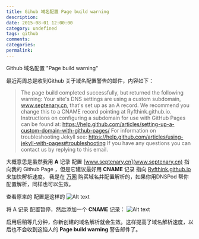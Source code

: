 ```yaml
---
title: Gihub 域名配置 Page build warning
description:
date: 2015-08-01 12:00:00
category: undefined
tags: github
comments:
categories:
permalink:
---
```



Github 域名配置 "Page build warning"

最近两周总是收到Github 关于域名配置警告的邮件，内容如下：

>   The page build completed successfully, but returned the following warning:
Your site's DNS settings are using a custom subdomain, www.septenary.cn, that's set up as an A record. We recommend you change this to a CNAME record pointing at Ryfthink.github.io. Instructions on configuring a subdomain for use with GitHub Pages can be found at: https://help.github.com/articles/setting-up-a-custom-domain-with-github-pages/ 
For information on troubleshooting Jekyll see:
https://help.github.com/articles/using-jekyll-with-pages#troubleshooting
If you have any questions you can contact us by replying to this email.

<!--more-->

大概意思是虽然我用 **A** 记录 配置 [www.septenary.cn](www.septenary.cn) 指向我的 Github Page ，但是它建议最好用 **CNAME** 记录 指向 [Ryfthink.github.io](Ryfthink.github.io) 来加快解析速度。
我是在 [万网](www.net.cn) 购买域名并配置解析的，如果你用DNSPod 帮你配置解析，同样也可以生效。

查看原来的 配置是这样的
![Alt text](http://assets.septenary.cn/user/1/image/970d47c1-9a52-467d-caf2-041aaff90545)

将 A 记录 配置暂停，然后添加一个 **CNAME** 记录：
![Alt text](http://assets.septenary.cn/user/1/image/3959438a-f2c4-42ea-b0ea-5f0e463a689c)

启用后稍等几分钟，你新创建的域名解析就会生效。这样提高了域名解析速度，以后也不会收到这恼人的 **Page build warning** 警告邮件了。
